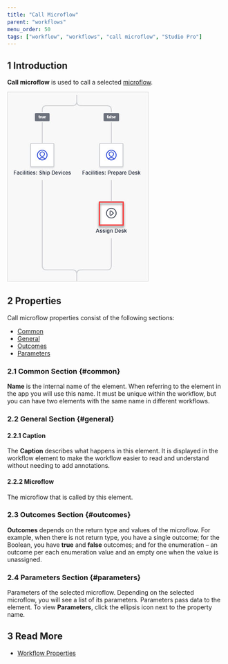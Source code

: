 ```yaml
---
title: "Call Microflow"
parent: "workflows"
menu_order: 50
tags: ["workflow", "workflows", "call microflow", "Studio Pro"]
---
```


## 1 Introduction

**Call microflow** is used to call a selected [microflow](microflow). 

![Call Microflow Example](attachments/call-microflow/call-microflow-example.jpg)

## 2 Properties

Call microflow properties consist of the following sections:

* [Common](#common)
* [General](#general)
* [Outcomes](#outcomes)
* [Parameters](#parameters)

### 2.1 Common Section {#common}

**Name** is the internal name of the element. When referring to the element in the app you will use this name. It must be unique within the workflow, but you can have two elements with the same name in different workflows. 

### 2.2 General Section {#general}

#### 2.2.1 Caption

The **Caption** describes what happens in this element. It is displayed in the workflow element to make the workflow easier to read and understand without needing to add annotations.

#### 2.2.2 Microflow

The microflow that is called by this element.

### 2.3 Outcomes Section {#outcomes}

**Outcomes** depends on the return type and values of the microflow. For example, when there is not return type, you have a single outcome; for the Boolean, you have **true** and **false** outcomes; and for the enumeration – an outcome per each enumeration value and an empty one when the value is unassigned. 

### 2.4 Parameters Section {#parameters}

Parameters of the selected microflow. Depending on the selected microflow, you will see a list of its parameters. Parameters pass data to the element. To view **Parameters**, click the ellipsis icon next to the property name. 

## 3 Read More

* [Workflow Properties](workflow-properties)